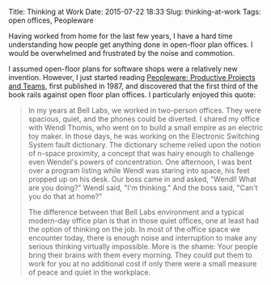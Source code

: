 Title: Thinking at Work
Date: 2015-07-22 18:33
Slug: thinking-at-work
Tags: open offices, Peopleware

Having worked from home for the last few years, I have a hard time understanding how people get anything done in open-floor plan offices. I would be overwhelmed and frustrated by the noise and commotion.

I assumed open-floor plans for software shops were a relatively new invention. However, I just started reading [Peopleware: Productive Projects and Teams](https://en.wikipedia.org/wiki/Peopleware:_Productive_Projects_and_Teams), first published in 1987, and discovered that the first third of the book rails against open floor plan offices. I particularly enjoyed this quote:

> In my years at Bell Labs, we worked in two-person offices. They were spacious, quiet, and the phones could be diverted. I shared my office with Wendl Thomis, who went on to build a small empire as an electric toy maker. In those days, he was working on the Electronic Switching System fault dictionary. The dictionary scheme relied upon the notion of n-space proximity, a concept that was hairy enough to challenge even Wendel's powers of concentration. One afternoon, I was bent over a program listing while Wendl was staring into space, his feet propped up on his desk. Our boss came in and asked, "Wendl! What are you doing?" Wendl said, "I'm thinking." And the boss said, "Can't you do that at home?"
>
> The difference between that Bell Labs environment and a typical modern-day office plan is that in those quiet offices, one at least had the option of thinking on the job. In most of the office space we encounter today, there is enough noise and interruption to make any serious thinking virtually impossible. More is the shame: Your people bring their brains with them every morning. They could put them to work for you at no additional cost if only there were a small measure of peace and quiet in the workplace.